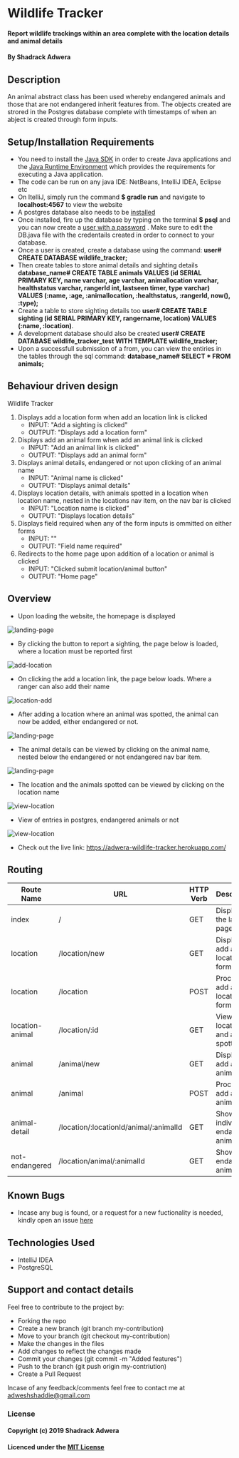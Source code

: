 # Wildlife Tracker

#### Report wildlife trackings within an area complete with the location details and animal details

#### By Shadrack Adwera

## Description

An animal abstract class has been used whereby endangered animals and those that are not endangered inherit features from. The objects created are strored in the Postgres database complete with timestamps of when an abject is created through form inputs.

## Setup/Installation Requirements

* You need to install the [Java SDK](https://sdkman.io/install) in order to create Java applications and the [Java Runtime Environment](https://sdkman.io/usage) which provides the requirements for executing a Java application.
* The code can be run on any java IDE: NetBeans, IntelliJ IDEA, Eclipse etc
* On ItelliJ, simply run the command **$ gradle run** and navigate to **localhost:4567** to view the website
* A postgres database also needs to be [installed](https://www.2ndquadrant.com/en/blog/pginstaller-install-postgresql/)
* Once installed, fire up the database by typing on the terminal **$ psql** and you can now create a [user with a password](https://www.postgresql.org/docs/8.0/sql-createuser.html) . Make sure to edit the DB.java file with the credentails created in order to connect to your database.
* Once a user is created, create a database using the command: **user# CREATE DATABASE wildlife_tracker;**
* Then create tables to store animal details and sighting details **database_name# CREATE TABLE animals VALUES (id SERIAL PRIMARY KEY, name varchar, age varchar, animallocation varchar, healthstatus varchar, rangerId int, lastseen timer, type varchar) VALUES (:name, :age, :animallocation, :healthstatus, :rangerId, now(), :type);**
* Create a table to store sighting details too **user# CREATE TABLE sighting (id SERIAL PRIMARY KEY, rangername, location) VALUES (:name, :location)**.
* A development database should also be created **user# CREATE DATABASE wildlife_tracker_test WITH TEMPLATE wildlife_tracker;**
* Upon a successfull submission of a from, you can view the entiries in the tables through the sql command: **database_name# SELECT * FROM animals;**

## Behaviour driven design

Wildlife Tracker

1. Displays add a location form when add an location link is clicked
    * INPUT: "Add a sighting is clicked"
    * OUTPUT: "Displays add a location form"
2. Displays add an animal form when add an animal link is clicked
    * INPUT: "Add an animal link is clicked"
    * OUTPUT: "Displays add an animal form"
3. Displays animal details, endangered or not upon clicking of an animal name
    * INPUT: "Animal name is clicked"
    * OUTPUT: "Displays animal details"
4. Displays location details, with animals spotted in a location when location name, nested in the locations nav item, on the nav bar is clicked
    * INPUT: "Location name is clicked"
    * OUTPUT: "Displays location details"
5. Displays field required when any of the form inputs is ommitted on either forms
    * INPUT: ""
    * OUTPUT: "Field name required"
6. Redirects to the home page upon addition of a location or animal is clicked
    * INPUT: "Clicked submit location/animal button"
    * OUTPUT: "Home page"

## Overview

* Upon loading the website, the homepage is displayed

![landing-page](src/main/resources/public/images/img1.png)

* By clicking the button to report a sighting, the page below is loaded, where a location must be reported first

![add-location](src/main/resources/public/images/img2.png)

* On clicking the add a location link, the page below loads. Where a ranger can also add their name

![location-add](src/main/resources/public/images/img3.png)

* After adding a location where an animal was spotted, the animal can now be added, either endangered or not.

![landing-page](src/main/resources/public/images/img4.png)

* The animal details can be viewed by clicking on the animal name, nested below the endangered or not endangered nav bar item.

![landing-page](src/main/resources/public/images/img5.png)

* The location and the animals spotted can be viewed by clicking on the location name

![view-location](src/main/resources/public/images/img6.png)

* View of entries in postgres, endangered animals or not

![view-location](src/main/resources/public/images/db.png)

* Check out the live link: <https://adwera-wildlife-tracker.herokuapp.com/>

## Routing

| Route Name     | URL                                   | HTTP Verb     | Description                         |
|---             |---                                    |---            |---                                  |
| index          | /                                     | GET           | Displays the landing page           |
| location       | /location/new                         | GET           | Displays add a location form        |
| location       | /location                             | POST          | Process add a location form         |
| location-animal| /location/:id                         | GET           | View location and animals spotted   |
| animal         | /animal/new                           | GET           | Displays add an animal form         |
| animal         | /animal                               | POST          | Process add an animal form          |
| animal-detail  | /location/:locationId/animal/:animalId| GET           | Show an individual endangered animal|
| not-endangered | /location/animal/:animalId            | GET           | Show not endangered animal          |

## Known Bugs

* Incase any bug is found, or a request for a new fuctionality is needed, kindly open an issue [here](https://github.com/ShadrackAdwera/Wildlife-Tracker/issues/new)

## Technologies Used

* IntelliJ IDEA
* PostgreSQL

## Support and contact details

Feel free to contribute to the project by:

* Forking the repo
* Create a new branch (git branch my-contribution)
* Move to your branch (git checkout my-contribution)
* Make the changes in the files
* Add changes to reflect the changes made
* Commit your changes (git commit -m "Added features")
* Push to the branch (git push origin my-contriution)
* Create a Pull Request

Incase of any feedback/comments feel free to contact me at adweshshaddie@gmail.com

### License

#### Copyright (c) 2019 Shadrack Adwera

#### Licenced under the [MIT License](LICENSE)
